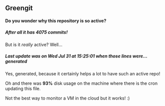 ## Greengit

#### Do you wonder why this repository is so active?

##### After all it has 4075 commits!

But is it *really* active? Well...

##### Last update was on Wed Jul 31 at 15:25:01 when those lines were... generated

Yes, generated, because it certainly helps a lot to have such an active repo!

Oh and there was **93%** disk usage on the machine
where there is the cron updating this file.

Not the best way to monitor a VM in the cloud but it works! :)
